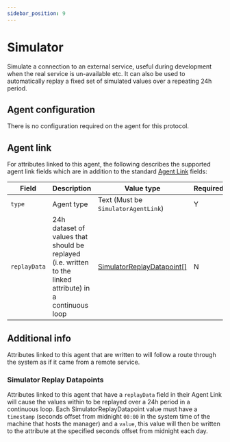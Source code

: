 ```yaml
---
sidebar_position: 9
---
```


# Simulator

Simulate a connection to an external service, useful during development when the real service is un-available etc. It can also be used to automatically replay a fixed set of simulated values over a repeating 24h period.


## Agent configuration
There is no configuration required on the agent for this protocol.


## Agent link
For attributes linked to this agent, the following describes the supported agent link fields which are in addition to the standard [Agent Link](overview.md#agent-links) fields:

| Field | Description | Value type | Required |
| ------------- | ------------- | ------------- | ------------- |
| `type` | Agent type | Text (Must be `SimulatorAgentLink`) | Y |
| `replayData` | 24h dataset of values that should be replayed (i.e. written to the linked attribute) in a continuous loop | [SimulatorReplayDatapoint[]](https://github.com/openremote/openremote/blob/master/model/src/main/java/org/openremote/model/simulator/SimulatorReplayDatapoint.java) | N |

## Additional info
Attributes linked to this agent that are written to will follow a route through the system as if it came from a remote service.

### Simulator Replay Datapoints
Attributes linked to this agent that have a `replayData` field in their Agent Link will cause the values within to be replayed over a 24h period in a continuous loop. Each SimulatorReplayDatapoint value must have a `timestamp` (seconds offset from midnight `00:00` in the system time of the machine that hosts the manager) and a `value`, this value will then be written to the attribute at the specified seconds offset from midnight each day.

